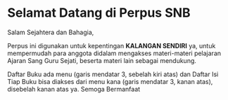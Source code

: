 # Selamat Datang di Perpus SNB

Salam Sejahtera dan Bahagia,

Perpus ini digunakan untuk kepentingan **KALANGAN SENDIRI** ya, untuk mempermudah para anggota didalam mengakses materi-materi pelajaran Ajaran Sang Guru Sejati, beserta materi lain sebagai mendukung.

Daftar Buku ada menu (garis mendatar 3, sebelah kiri atas) dan Daftar Isi Tiap Buku bisa diakses dari menu kana (garis mendatar 3, kanan atas), disebelah kanan atas ya. Semoga Bermanfaat

<!-- # Welcome to your Jupyter Book -->

<!-- This is a small sample book to give you a feel for how book content is
structured.

:::{note}
Here is a note!
:::

And here is a code block:

```
e = mc^2
```

Check out the content pages bundled with this sample book to see more. -->
